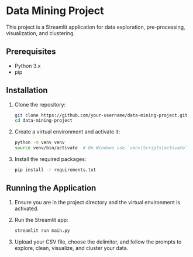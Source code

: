# Data Mining Project

This project is a Streamlit application for data exploration, pre-processing, visualization, and clustering.

## Prerequisites

- Python 3.x
- pip

## Installation

1. Clone the repository:

    ```bash
    git clone https://github.com/your-username/data-mining-project.git
    cd data-mining-project
    ```

2. Create a virtual environment and activate it:

    ```bash
    python -m venv venv
    source venv/bin/activate  # On Windows use `venv\Scripts\activate`
    ```

3. Install the required packages:

    ```bash
    pip install -r requirements.txt
    ```

## Running the Application

1. Ensure you are in the project directory and the virtual environment is activated.
2. Run the Streamlit app:

    ```bash
    streamlit run main.py
    ```

3. Upload your CSV file, choose the delimiter, and follow the prompts to explore, clean, visualize, and cluster your data.

